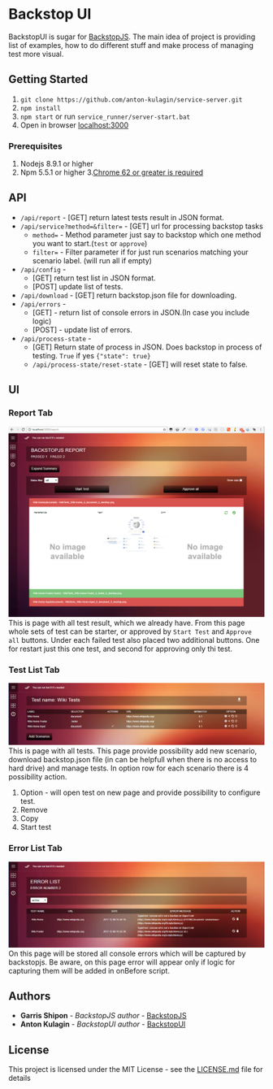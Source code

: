 
# Backstop UI

BackstopUI is sugar for [BackstopJS](https://github.com/garris/BackstopJS). The main idea of  project is providing list of examples, how to do different stuff and make process of managing test more visual.


## Getting Started

1. ```git clone https://github.com/anton-kulagin/service-server.git ```
2. ``` npm install ```
3. ``` npm start ```  or run ```service_runner/server-start.bat```
4. Open in browser [localhost:3000](localhost:3000)


### Prerequisites
1. Nodejs 8.9.1 or higher
2. Npm 5.5.1 or higher
3.[Chrome 62 or greater is required](https://www.google.com/chrome/browser/desktop/index.html)

## API <br>
- ```/api/report``` - [GET] return latest tests result in JSON format.
- ```/api/service?method=&filter=``` - [GET] url for processing backstop tasks
    - ```method=``` - Method parameter just say to backstop which one method you want to start.(```test``` or ```approve```)
    - ```filter=``` - Filter parameter if for just run scenarios matching your scenario label. (will run all if empty)
- ```/api/config``` - 
    - [GET] return test list in JSON format.
    - [POST] update list of tests.
- ```/api/download``` - [GET] return backstop.json file for downloading.
- ```/api/errors``` - 
    - [GET] - return list of console errors in JSON.(In case you include logic)
    - [POST] - update list of errors.
- ```/api/process-state``` - 
    - [GET] Return state of process in JSON. Does backstop in process of testing. ```True``` if yes
    ```{"state": true}```
    - ```/api/process-state/reset-state``` - [GET] will reset state to false.


## UI
### Report Tab
![Report Tab](assets/report_tab.png "Report Tab")
This is page with all test result, which we already have. From this page whole sets of test can be starter, or approved by `Start Test` and `Approve all` buttons. Under each failed test also placed two additional buttons. One for restart just this one test, and second for approving only thi test.

### Test List Tab
![Test List Tab](assets/test_list_tab.png "Test List Tab")
This is page with all tests. This page provide possibility add new scenario, download backstop.json file (in can be helpfull when there is no access to hard drive) and manage tests. In option row for each scenario there is 4 possibility action. 
1. Option - will open test on new page and provide possibility to configure test.
2. Remove
3. Copy
4. Start test

### Error List Tab
![Error List Tab](assets/error_list_tab.png "Error List Tab")
On this page will be stored all console errors which will be captured by backstopjs.
Be aware, on this page error will appear only if logic for capturing them will be added in onBefore script.


## Authors

* **Garris Shipon** - *BackstopJS author* - [BackstopJS](https://github.com/garris/BackstopJS)
* **Anton Kulagin** - *BackstopUI author* - [BackstopUI](https://github.com/anton-kulagin/service-server)


## License

This project is licensed under the MIT License - see the [LICENSE.md](LICENSE.md) file for details
